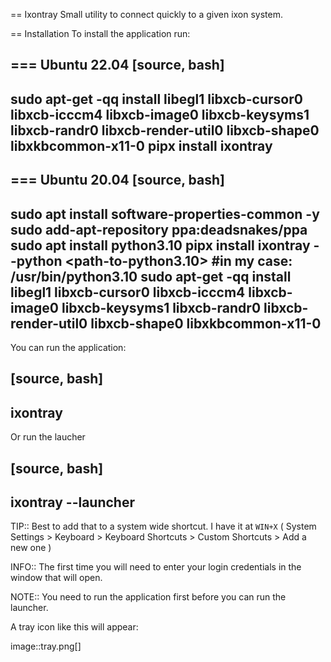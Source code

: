 == Ixontray
Small utility to connect quickly to a given ixon system.

== Installation
To install the application run:

=== Ubuntu 22.04
[source, bash]
----
sudo apt-get -qq install libegl1 libxcb-cursor0 libxcb-icccm4 libxcb-image0 libxcb-keysyms1 libxcb-randr0 libxcb-render-util0 libxcb-shape0 libxkbcommon-x11-0
pipx install ixontray
----


=== Ubuntu 20.04
[source, bash]
----
sudo apt install software-properties-common -y
sudo add-apt-repository ppa:deadsnakes/ppa
sudo apt install python3.10
pipx install ixontray --python <path-to-python3.10>  #in my case: /usr/bin/python3.10
sudo apt-get -qq install libegl1 libxcb-cursor0 libxcb-icccm4 libxcb-image0 libxcb-keysyms1 libxcb-randr0 libxcb-render-util0 libxcb-shape0 libxkbcommon-x11-0
----

You can run the application:



[source, bash]
----
ixontray
----

Or run the laucher

[source, bash]
----
ixontray --launcher
----
TIP:: Best to add that to a system wide shortcut. I have it at `WIN+X` ( System Settings > Keyboard > Keyboard Shortcuts > Custom Shortcuts > Add a new one )

INFO:: The first time you will need to enter your login credentials in the window that will open.

NOTE:: You need to run the application first before you can run the launcher.

A tray icon like this will appear:

image::tray.png[]
